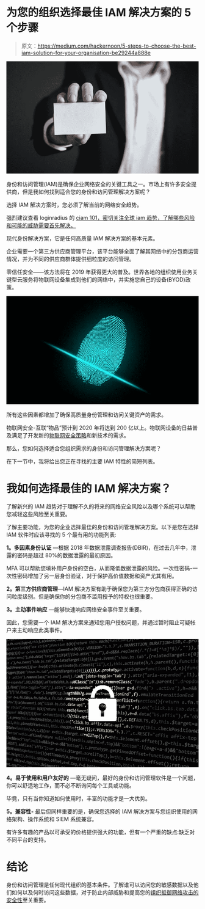 # 为您的组织选择最佳 IAM 解决方案的 5 个步骤

> 原文：<https://medium.com/hackernoon/5-steps-to-choose-the-best-iam-solution-for-your-organisation-be29244a888e>

![](img/c1090b4dc502c86068828d8a606d798e.png)

身份和访问管理(IAM)是确保企业网络安全的关键工具之一。市场上有许多安全提供商，但是我如何找到适合您的身份和访问管理解决方案呢？

选择 IAM 解决方案时，您必须了解当前的网络安全趋势。

强烈建议查看 loginradius 的 [ciam 101，密切关注全球 iam 趋势，了解哪些风险和可能的威胁需要首先解决。](https://www.loginradius.com/resource/ciam-101/)

现代身份解决方案，它是任何高质量 IAM 解决方案的基本元素。

企业需要一个第三方供应商管理平台，该平台能够全面了解其网络中的分包商运营情况，并为不同的供应商群体提供细粒度的访问管理。

零信任安全——该方法将在 2019 年获得更大的普及。世界各地的组织使用业务关键型云服务将物联网设备集成到他们的网络中，并实施您自己的设备(BYOD)政策。

![](img/7dc3ddcd358368aa177b548193267619.png)

所有这些因素都增加了确保高质量身份管理和访问关键资产的需求。

物联网安全-互联“物品”预计到 2020 年将达到 200 亿以上。物联网设备的日益普及满足了开发新的[物联网安全策略](https://hackernoon.com/a-look-at-the-security-risks-of-iot-devices-f0d6ffe1441d)和新技术的需求。

那么，您如何选择适合您组织需求的身份和访问管理解决方案呢？

在下一节中，我将给出您正在寻找的主要 IAM 特性的简短列表。

# 我如何选择最佳的 IAM 解决方案？

了解新兴的 IAM 趋势对于理解不久的将来的网络安全风险以及哪个系统可以帮助您减轻这些风险至关重要。

了解主要功能，为您的企业选择最佳的身份和访问管理解决方案。以下是您在选择 IAM 软件时应该寻找的 5 个最有用的功能列表:

**1。多因素身份认证** —根据 2018 年数据泄露调查报告(DBIR)，在过去几年中，泄露的密码是超过 80%的数据泄露的最初原因。

MFA 可以帮助您填补用户身份的空白，从而降低数据泄露的风险。一次性密码-一次性密码增加了另一层身份验证，对于保护高价值数据和资产尤其有用。

**2。第三方供应商管理**—IAM 解决方案有助于确保您为第三方分包商获得正确的访问粒度级别。但是确保你的分包商不滥用授予的特权也很重要。

**3。主动事件响应** —能够快速响应网络安全事件至关重要。

因此，您需要一个 IAM 解决方案来通知您用户授权问题，并通过暂时阻止可疑帐户来主动响应此类事件。

![](img/a9ed72f37df4cd61923a4f4f9fdf9447.png)

**4。易于使用和用户友好的** —毫无疑问，最好的身份和访问管理软件是一个问题，你可以舒适地工作，而不必不断询问每个工具或功能。

毕竟，只有当你知道如何使用时，丰富的功能才是一大优势。

**5。兼容性-** 最后但同样重要的是，确保您选择的 IAM 解决方案与您组织使用的网络架构、操作系统和 SIEM 系统兼容。

有许多有趣的产品以可承受的价格提供强大的功能，但有一个严重的缺点:缺乏对不同平台的支持。

# 结论

身份和访问管理是任何现代组织的基本条件。了解谁可以访问您的敏感数据以及他们如何以及何时访问这些数据，对于防止内部威胁和提高您的[组织抵御网络攻击的安全性](https://en.wikipedia.org/wiki/List_of_cyberattacks)至关重要。